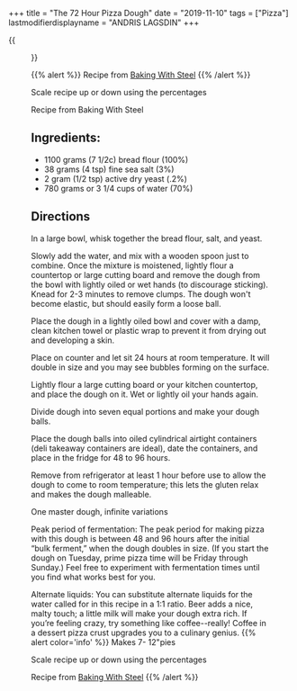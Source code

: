 +++
title = "The 72 Hour Pizza Dough"
date = "2019-11-10"
tags = ["Pizza"]
lastmodifierdisplayname = "ANDRIS LAGSDIN"
+++

{{<figure src="/images/72hrdough.jpg">}}

{{% alert  %}}
Recipe from [Baking With Steel](https://www.bakingsteel.com/blog/72-hour-pizza-dough)
{{% /alert %}}

Scale recipe up or down using the percentages

Recipe from Baking With Steel

## Ingredients:

* 1100 grams (7 1/2c) bread flour (100%)
* 38 grams (4 tsp) fine sea salt (3%)
* 2 gram (1/2 tsp) active dry yeast (.2%)
* 780 grams or 3 1/4 cups of water (70%)

## Directions

In a large bowl, whisk together the bread flour, salt, and yeast.

Slowly add the water, and mix with a wooden spoon just to combine. Once the mixture is moistened, lightly flour a countertop or large cutting board and remove the dough from the bowl with lightly oiled or wet hands (to discourage sticking). Knead for 2-3 minutes to remove clumps. The dough won't become elastic, but should easily form a loose ball.

Place the dough in a lightly oiled bowl and cover with a damp, clean kitchen towel or plastic wrap to prevent it from drying out and developing a skin.

Place on counter and let sit 24 hours at room temperature. It will double in size and you may see bubbles forming on the surface.

Lightly flour a large cutting board or your kitchen countertop, and place the dough on it. Wet or lightly oil your hands again.

Divide dough into seven equal portions and make your dough balls.

Place the dough balls into oiled cylindrical airtight containers (deli takeaway containers are ideal), date the containers, and place in the fridge for 48 to 96 hours.

Remove from refrigerator at least 1 hour before use to allow the dough to come to room temperature; this lets the gluten relax and makes the dough malleable.

One master dough, infinite variations

Peak period of fermentation: The peak period for making pizza with this dough is between 48 and 96 hours after the initial “bulk ferment,” when the dough doubles in size. (If you start the dough on Tuesday, prime pizza time will be Friday through Sunday.) Feel free to experiment with fermentation times until you find what works best for you.

Alternate liquids: You can substitute alternate liquids for the water called for in this recipe in a 1:1 ratio. Beer adds a nice, malty touch; a little milk will make your dough extra rich. If you’re feeling crazy, try something like coffee--really! Coffee in a dessert pizza crust upgrades you to a culinary genius.
{{% alert color='info' %}}
Makes 7- 12"pies

Scale recipe up or down using the percentages

Recipe from [Baking With Steel](https://www.bakingsteel.com/blog/72-hour-pizza-dough)
{{% /alert %}}
